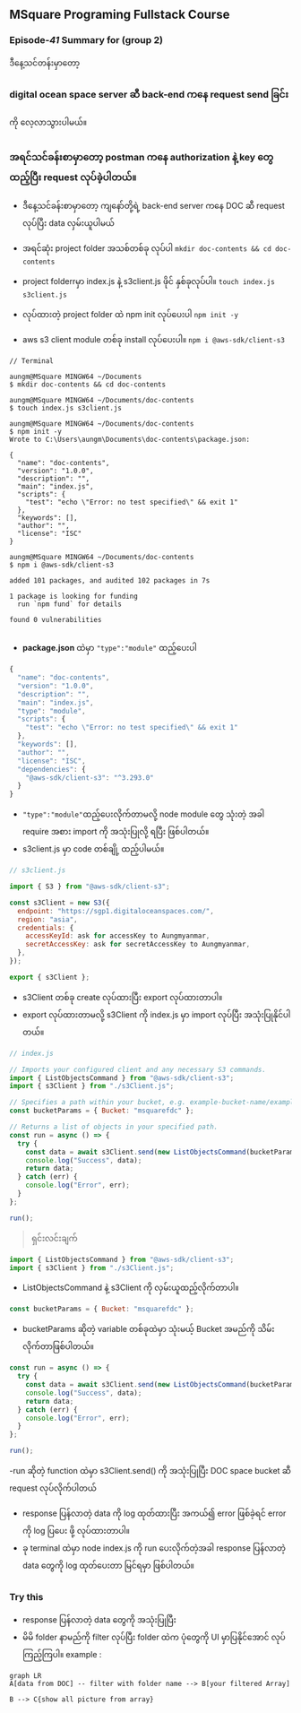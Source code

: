 ﻿## MSquare Programing Fullstack Course
### Episode-*41* Summary for (group 2) 

ဒီနေ့သင်တန်းမှာတော့ <br>

###  digital ocean space server ဆီ back-end ကနေ request send ခြင်း


ကို လေ့လာသွားပါမယ်။
##
### အရင်သင်ခန်းစာမှာတော့ postman ကနေ authorization နဲ့ key တွေ ထည့်ပြီး request လုပ်ခဲ့ပါတယ်။
- ဒီနေ့သင်ခန်းစာမှာတော့ ကျနော်တို့ရဲ့ back-end server ကနေ DOC ဆီ request လုပ်ပြီး data လှမ်းယူပါမယ်
- အရင်ဆုံး project folder အသစ်တစ်ခု လုပ်ပါ
`mkdir doc-contents && cd doc-contents`

- project folderrမှာ index.js နဲ့ s3client.js ဖိုင် နှစ်ခုလုပ်ပါ။
`touch index.js s3client.js`

- လုပ်ထားတဲ့ project folder ထဲ npm init လုပ်ပေးပါ
`npm init -y`

- aws s3 client module တစ်ခု install လုပ်ပေးပါ။
`npm i @aws-sdk/client-s3`

```console
// Terminal 

aungm@MSquare MINGW64 ~/Documents
$ mkdir doc-contents && cd doc-contents

aungm@MSquare MINGW64 ~/Documents/doc-contents
$ touch index.js s3client.js

aungm@MSquare MINGW64 ~/Documents/doc-contents
$ npm init -y
Wrote to C:\Users\aungm\Documents\doc-contents\package.json:

{
  "name": "doc-contents",
  "version": "1.0.0",
  "description": "",
  "main": "index.js",
  "scripts": {
    "test": "echo \"Error: no test specified\" && exit 1"
  },
  "keywords": [],
  "author": "",
  "license": "ISC"
}

aungm@MSquare MINGW64 ~/Documents/doc-contents
$ npm i @aws-sdk/client-s3

added 101 packages, and audited 102 packages in 7s

1 package is looking for funding
  run `npm fund` for details

found 0 vulnerabilities

```
##
- **package.json** ထဲမှာ `"type":"module"` ထည့်ပေးပါ
```js
{
  "name": "doc-contents",
  "version": "1.0.0",
  "description": "",
  "main": "index.js",
  "type": "module",
  "scripts": {
    "test": "echo \"Error: no test specified\" && exit 1"
  },
  "keywords": [],
  "author": "",
  "license": "ISC",
  "dependencies": {
    "@aws-sdk/client-s3": "^3.293.0"
  }
}
```
- `"type":"module"`ထည့်ပေးလိုက်တာမလို့  node module တွေ သုံးတဲ့ အခါ require အစား import ကို အသုံးပြုလို့ ရပြီး ဖြစ်ပါတယ်။
- s3client.js မှာ code တစ်ချို့ ထည့်ပါမယ်။
```js
// s3client.js

import { S3 } from "@aws-sdk/client-s3";

const s3Client = new S3({
  endpoint: "https://sgp1.digitaloceanspaces.com/",
  region: "asia",
  credentials: {
    accessKeyId: ask for accessKey to Aungmyanmar,
    secretAccessKey: ask for secretAccessKey to Aungmyanmar,
  },
});

export { s3Client };
```
- s3Client တစ်ခု create လုပ်ထားပြီး export လုပ်ထားတာပါ။
- export လုပ်ထားတာမလို့ s3Client ကို index.js မှာ import လုပ်ပြီး အသုံးပြုနိုင်ပါတယ်။
```js
// index.js

// Imports your configured client and any necessary S3 commands.
import { ListObjectsCommand } from "@aws-sdk/client-s3";
import { s3Client } from "./s3Client.js";

// Specifies a path within your bucket, e.g. example-bucket-name/example-directory.
const bucketParams = { Bucket: "msquarefdc" };

// Returns a list of objects in your specified path.
const run = async () => {
  try {
    const data = await s3Client.send(new ListObjectsCommand(bucketParams));
    console.log("Success", data);
    return data;
  } catch (err) {
    console.log("Error", err);
  }
};

run();
```
>ရှင်းလင်းချက်
```js
import { ListObjectsCommand } from "@aws-sdk/client-s3";
import { s3Client } from "./s3Client.js";
```

- ListObjectsCommand နဲ့ s3Client  ကို လှမ်းယူထည့်လိုက်တာပါ။
```js
const bucketParams = { Bucket: "msquarefdc" };
```
- bucketParams ဆိုတဲ့ variable တစ်ခုထဲမှာ သုံးမယ့် Bucket အမည်ကို သိမ်းလိုက်တာဖြစ်ပါတယ်။
```js
const run = async () => {
  try {
    const data = await s3Client.send(new ListObjectsCommand(bucketParams));
    console.log("Success", data);
    return data;
  } catch (err) {
    console.log("Error", err);
  }
};

run();
```
-run ဆိုတဲ့ function ထဲမှာ s3Client.send() ကို အသုံးပြုပြီး DOC space bucket ဆီ request လုပ်လိုက်ပါတယ်
- response ပြန်လာတဲ့ data ကို log ထုတ်ထားပြီး အကယ်၍ error ဖြစ်ခဲ့ရင် error ကို  log ပြပေး ဖို့ လုပ်ထားတာပါ။
- ခု terminal ထဲမှာ node index.js ကို run ပေးလိုက်တဲ့အခါ  response ပြန်လာတဲ့ data တွေကို log   ထုတ်ပေးတာ မြင်ရမှာ ဖြစ်ပါတယ်။
##
### Try this
- response ပြန်လာတဲ့ data တွေကို အသုံးပြုပြီး
- မိမိ folder နာမည်ကို filter လုပ်ပြီး folder ထဲက ပုံတွေကို UI မှာပြနိုင်အောင် လုပ်ကြည့်ကြပါ။
example :
```mermaid
graph LR
A[data from DOC] -- filter with folder name --> B[your filtered Array]

B --> C{show all picture from array}

```
